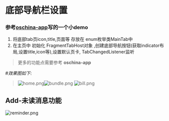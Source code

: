 #  底部导航栏设置

### 参考[oschina-app](https://github.com/yangxiaoge/oschina-android-app)写的一个小demo

1. 将底部tab页icon,title,页面等 存放在 enum枚举类MainTab中
2. 在主页中 初始化 FragmentTabHost对象 ,创建底部导航按钮(获取indicator布局,设置title,icon等),设置默认页卡, TabChangedListener监听

>更多的功能点需要参考 **oschina-app**

#*效果图如下*:

>![home.png](http://upload-images.jianshu.io/upload_images/1798697-98c81db06d9c143a.png?imageMogr2/auto-orient/strip%7CimageView2/2/w/1240)![bundle.png](http://upload-images.jianshu.io/upload_images/1798697-0b29ac939631e68d.png?imageMogr2/auto-orient/strip%7CimageView2/2/w/1240)
![bill.png](http://upload-images.jianshu.io/upload_images/1798697-d894b241ce959fca.png?imageMogr2/auto-orient/strip%7CimageView2/2/w/1240)

## Add-未读消息功能
![reminder.png](http://upload-images.jianshu.io/upload_images/1798697-bc82989778e7833a.png?imageMogr2/auto-orient/strip%7CimageView2/2/w/1240)
